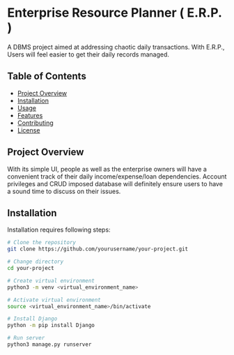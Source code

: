 # Enterprise Resource Planner ( E.R.P. )

A DBMS project aimed at addressing chaotic daily transactions. With E.R.P., Users will feel easier to get their daily records managed.

## Table of Contents

- [Project Overview](#project-overview)
- [Installation](#installation)
- [Usage](#usage)
- [Features](#features)
- [Contributing](#contributing)
- [License](#license)

## Project Overview

With its simple UI, people as well as the enterprise owners will have a convenient track of their daily income/expense/loan dependencies. Account privileges and CRUD imposed database will definitely ensure users to have a sound time to discuss on their issues. 

## Installation

Installation requires following steps:

```bash
# Clone the repository
git clone https://github.com/yourusername/your-project.git

# Change directory
cd your-project

# Create virtual environment
python3 -m venv <virtual_environment_name>

# Activate virtual environment
source <virtual_environment_name>/bin/activate

# Install Django
python -m pip install Django

# Run server
python3 manage.py runserver